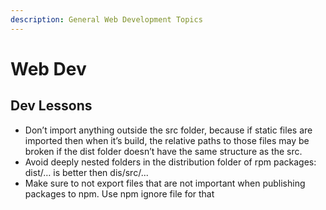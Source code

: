 ```yaml
---
description: General Web Development Topics
---
```


# Web Dev

## Dev Lessons

* Don’t import anything outside the src folder, because if static files are imported then when it’s build, the relative paths to those files may be broken if the dist folder doesn’t have the same structure as the src.
* Avoid deeply nested folders in the distribution folder of rpm packages: dist/… is better then dis/src/...
* Make sure to not export files that are not important when publishing packages to npm. Use npm ignore file for that



